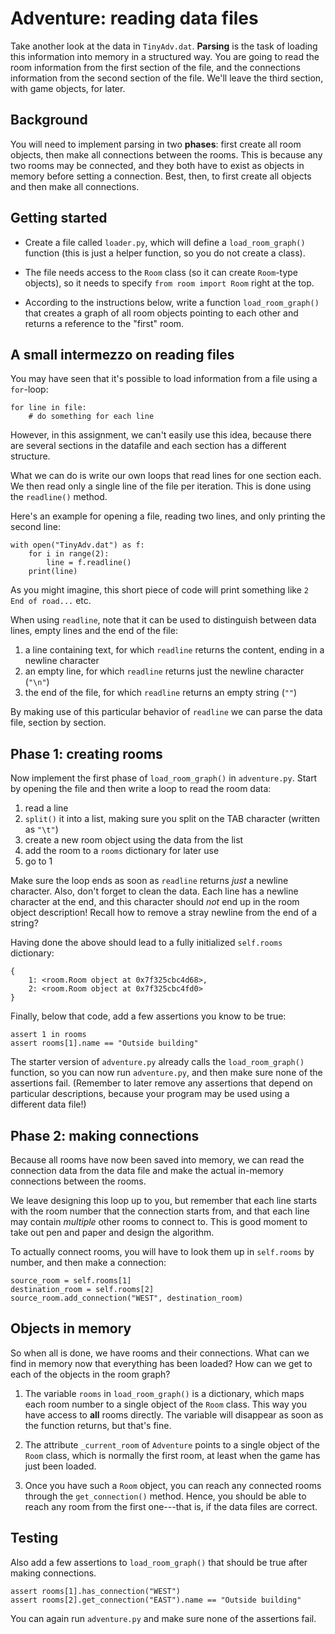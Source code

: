 # Adventure: reading data files

Take another look at the data in `TinyAdv.dat`. **Parsing** is the task of loading this information into memory in a structured way. You are going to read the room information from the first section of the file, and the connections information from the second section of the file. We'll leave the third section, with game objects, for later.


## Background

You will need to implement parsing in two **phases**: first create all room objects, then make all connections between the rooms. This is because any two rooms may be connected, and they both have to exist as objects in memory before setting a connection. Best, then, to first create all objects and then make all connections.


## Getting started

- Create a file called `loader.py`, which will define a `load_room_graph()` function (this is just a helper function, so you do not create a class).

- The file needs access to the `Room` class (so it can create `Room`-type objects), so it needs to specify `from room import Room` right at the top.

- According to the instructions below, write a function `load_room_graph()` that creates a graph of all room objects pointing to each other and returns a reference to the "first" room.


## A small intermezzo on reading files

You may have seen that it's possible to load information from a file using a `for`-loop:

    for line in file:
        # do something for each line

However, in this assignment, we can't easily use this idea, because there are several sections in the datafile and each section has a different structure.

What we can do is write our own loops that read lines for one section each. We then read only a single line of the file per iteration. This is done using the `readline()` method.

Here's an example for opening a file, reading two lines, and only printing the second line:

    with open("TinyAdv.dat") as f:
        for i in range(2):
            line = f.readline()
        print(line)

As you might imagine, this short piece of code will print something like `2	End of road...` etc.

When using `readline`, note that it can be used to distinguish between data lines, empty lines and the end of the file:

1. a line containing text, for which `readline` returns the content, ending in a newline character
2. an empty line, for which `readline` returns just the newline character (`"\n"`)
3. the end of the file, for which `readline` returns an empty string (`""`)

By making use of this particular behavior of `readline` we can parse the data file, section by section.


## Phase 1: creating rooms

Now implement the first phase of `load_room_graph()` in `adventure.py`. Start by opening the file and then write a loop to read the room data:

1. read a line
2. `split()` it into a list, making sure you split on the TAB character (written as `"\t"`)
3. create a new room object using the data from the list
4. add the room to a `rooms` dictionary for later use
5. go to 1

Make sure the loop ends as soon as `readline` returns *just* a newline character. Also, don't forget to clean the data. Each line has a newline character at the end, and this character should *not* end up in the room object description! Recall how to remove a stray newline from the end of a string?

Having done the above should lead to a fully initialized `self.rooms` dictionary:

    {
        1: <room.Room object at 0x7f325cbc4d68>,
        2: <room.Room object at 0x7f325cbc4fd0>
    }

Finally, below that code, add a few assertions you know to be true:

    assert 1 in rooms
    assert rooms[1].name == "Outside building"

The starter version of `adventure.py` already calls the `load_room_graph()` function, so you can now run `adventure.py`, and then make sure none of the assertions fail. (Remember to later remove any assertions that depend on particular descriptions, because your program may be used using a different data file!)


## Phase 2: making connections

Because all rooms have now been saved into memory, we can read the connection data from the data file and make the actual in-memory connections between the rooms.

We leave designing this loop up to you, but remember that each line starts with the room number that the connection starts from, and that each line may contain *multiple* other rooms to connect to. This is good moment to take out pen and paper and design the algorithm.

To actually connect rooms, you will have to look them up in `self.rooms` by number, and then make a connection:

    source_room = self.rooms[1]
    destination_room = self.rooms[2]
    source_room.add_connection("WEST", destination_room)


## Objects in memory

So when all is done, we have rooms and their connections. What can we find in memory now that everything has been loaded? How can we get to each of the objects in the room graph?

1. The variable `rooms` in `load_room_graph()` is a dictionary, which maps each room number to a single object of the `Room` class. This way you have access to **all** rooms directly. The variable will disappear as soon as the function returns, but that's fine.

2. The attribute `_current_room` of `Adventure` points to a single object of the `Room` class, which is normally the first room, at least when the game has just been loaded.

3. Once you have such a `Room` object, you can reach any connected rooms through the `get_connection()` method. Hence, you should be able to reach any room from the first one---that is, if the data files are correct.


## Testing

Also add a few assertions to `load_room_graph()` that should be true after making connections.

    assert rooms[1].has_connection("WEST")
    assert rooms[2].get_connection("EAST").name == "Outside building"

You can again run `adventure.py` and make sure none of the assertions fail.
